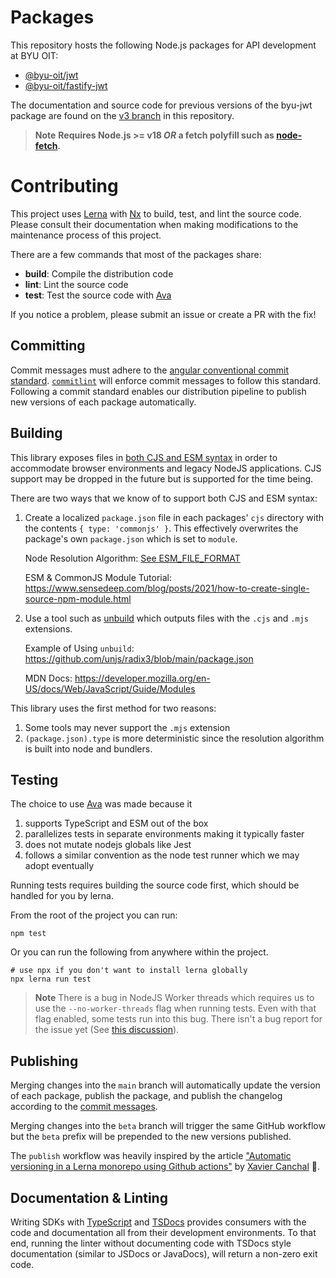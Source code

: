 # Packages

This repository hosts the following Node.js packages for API development at BYU OIT:

- [@byu-oit/jwt](./packages/jwt/README.md)
- [@byu-oit/fastify-jwt](./packages/fastify-jwt/README.md)

The documentation and source code for previous versions of the byu-jwt package are found on
the [v3 branch](https://github.com/byu-oit/byu-jwt-nodejs/tree/v3) in this repository.

> **Note**
> **Requires Node.js >= v18 *OR* a fetch polyfill such as [node-fetch](https://www.npmjs.com/package/node-fetch#providing-global-access).**

# Contributing

This project uses [Lerna](https://lerna.js.org) with [Nx](https://nx.dev) to build, test, and lint the source code.
Please consult their documentation when making modifications to the maintenance process of this project.

There are a few commands that most of the packages share:

- **build**: Compile the distribution code
- **lint**: Lint the source code
- **test**: Test the source code with [Ava](https://avajs.dev)

If you notice a problem, please submit an issue or create a PR with the fix!

## Committing

Commit messages must adhere to
the [angular conventional commit standard](https://github.com/conventional-changelog/commitlint/tree/master/@commitlint/config-conventional#type-enum).
[`commitlint`](https://github.com/conventional-changelog/commitlint) will enforce commit messages to follow this
standard. Following a commit standard enables our distribution pipeline to publish new versions of each package
automatically.

## Building

This library exposes files in
[both CJS and ESM syntax](https://gist.github.com/sindresorhus/a39789f98801d908bbc7ff3ecc99d99c) in order to accommodate
browser environments and legacy NodeJS applications. CJS support may be dropped in the future but is supported for the
time being.

There are two ways that we know of to support both CJS and ESM syntax:

1. Create a localized `package.json` file in each packages' `cjs` directory with the contents `{ type: 'commonjs' }`.
   This effectively overwrites the package's own `package.json` which is set to `module`.

   Node Resolution
   Algorithm: [See ESM_FILE_FORMAT](https://nodejs.org/dist/latest-v18.x/docs/api/esm.html#resolver-algorithm-specification)

   ESM & CommonJS Module Tutorial: https://www.sensedeep.com/blog/posts/2021/how-to-create-single-source-npm-module.html

2. Use a tool such as [unbuild](https://github.com/unjs/unbuild) which outputs files with the `.cjs` and `.mjs`
   extensions.

   Example of Using `unbuild`: https://github.com/unjs/radix3/blob/main/package.json

   MDN Docs: https://developer.mozilla.org/en-US/docs/Web/JavaScript/Guide/Modules

This library uses the first method for two reasons:

1. Some tools may never support the `.mjs` extension
2. `(package.json).type` is more deterministic since the resolution algorithm is built into node and bundlers.

## Testing

The choice to use [Ava](https://avajs.dev) was made because it

1. supports TypeScript and ESM out of the box
2. parallelizes tests in separate environments making it typically faster
3. does not mutate nodejs globals like Jest
4. follows a similar convention as the node test runner which we may adopt eventually

Running tests requires building the source code first, which should be handled for you by lerna.

From the root of the project you can run:

```shell
npm test
```

Or you can run the following from anywhere within the project.

```shell
# use npx if you don't want to install lerna globally
npx lerna run test
```

> **Note**
> There is a bug in NodeJS Worker threads which requires us to use the `--no-worker-threads` flag when running tests.
> Even with that flag enabled, some tests run into this bug. There isn't a bug report for the issue yet
> (See [this discussion](https://github.com/avajs/ava/discussions/3191#discussioncomment-5571590)).

## Publishing

Merging changes into the `main` branch will automatically update the version of each package, publish the package, and
publish the changelog according to the [commit messages](#Committing).

Merging changes into the `beta` branch will trigger the same GitHub workflow but the `beta` prefix will be prepended to
the new versions published.

The `publish` workflow was heavily inspired by the
article ["Automatic versioning in a Lerna monorepo using Github actions"](https://dev.to/xcanchal/automatic-versioning-in-a-lerna-monorepo-using-github-actions-4hij)
by [Xavier Canchal](https://dev.to/xcanchal) :clap:.

## Documentation & Linting

Writing SDKs with [TypeScript](https://www.typescriptlang.org/) and [TSDocs](https://tsdoc.org/) provides consumers with
the code and documentation all from their development environments. To that end, running the linter without documenting
code with TSDocs style documentation (similar to JSDocs or JavaDocs), will return a non-zero exit code.
